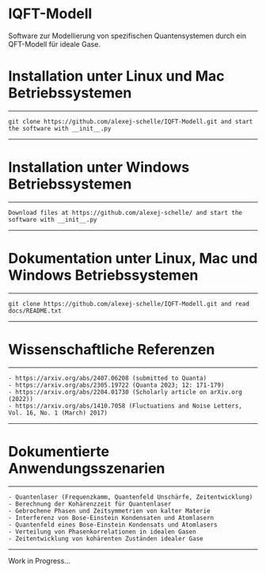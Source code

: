 # IQFT-Modell
Software zur Modellierung von spezifischen Quantensystemen durch ein QFT-Modell für ideale Gase.

# Installation unter Linux und Mac Betriebssystemen
*********************************************************************************************************************
    git clone https://github.com/alexej-schelle/IQFT-Modell.git and start the software with __init__.py
*********************************************************************************************************************

# Installation unter Windows Betriebssystemen
*********************************************************************************************************************
    Download files at https://github.com/alexej-schelle/ and start the software with __init__.py
*********************************************************************************************************************

# Dokumentation unter Linux, Mac und Windows Betriebssystemen
*********************************************************************************************************************
    git clone https://github.com/alexej-schelle/IQFT-Modell.git and read docs/README.txt
*********************************************************************************************************************

# Wissenschaftliche Referenzen
*********************************************************************************************************************
    - https://arxiv.org/abs/2407.06208 (submitted to Quanta)
    - https://arxiv.org/abs/2305.19722 (Quanta 2023; 12: 171-179)
    - https://arxiv.org/abs/2204.01730 (Scholarly article on arXiv.org (2022))
    - https://arxiv.org/abs/1410.7058 (Fluctuations and Noise Letters, Vol. 16, No. 1 (March) 2017)
*********************************************************************************************************************

# Dokumentierte Anwendungsszenarien
*********************************************************************************************************************

    - Quantenlaser (Frequenzkamm, Quantenfeld Unschärfe, Zeitentwicklung)
    - Berechnung der Kohärenzzeit für Quantenlaser
    - Gebrochene Phasen und Zeitsymmetrien von kalter Materie
    - Interferenz von Bose-Einstein Kondensaten und Atomlasern
    - Quantenfeld eines Bose-Einstein Kondensats und Atomlasers
    - Verteilung von Phasenkorrelationen in idealen Gasen
    - Zeitentwicklung von kohärenten Zuständen idealer Gase
    
*********************************************************************************************************************



Work in Progress...
